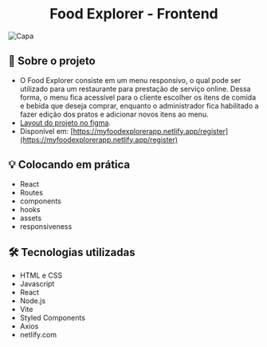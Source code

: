 
# <center>Food Explorer - Frontend</center>

![Capa](imagem)

## :memo: Sobre o projeto

- O Food Explorer consiste em um menu responsivo, o qual pode ser utilizado para um restaurante para prestação de serviço online. Dessa forma, o menu fica acessível para o cliente escolher os itens de comida e bebida que deseja comprar, enquanto o administrador fica habilitado a fazer edição dos pratos e adicionar novos itens ao menu.
- [Layout do projeto no figma](https://www.figma.com/file/MtkdLx0zN7OrLa1Fv1u4Zm/food-explorer-v2-(Community)?node-id=201%3A1532&mode=dev).
- Disponível em: [https://myfoodexplorerapp.netlify.app/register](https://myfoodexplorerapp.netlify.app/register)
  

## :bulb: Colocando em prática

- React
- Routes
- components
- hooks
- assets
- responsiveness

## 🛠️ Tecnologias utilizadas

- HTML e CSS
- Javascript
- React
- Node.js
- Vite
- Styled Components
- Axios
- netlify.com


